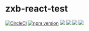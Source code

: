 # zxb-react-test
[![CircleCI](https://circleci.com/gh/lookguy/zxb-react-test.svg?style=svg)](https://circleci.com/gh/lookguy/zxb-react-test)
[![npm version](https://badge.fury.io/js/zui-wx-test.svg)](https://badge.fury.io/js/zui-wx-test)
![](https://img.shields.io/npm/dt/zxb-react-test.svg)
![](https://img.shields.io/github/repo-size/lookguy/zxb-react-test.svg)
![](https://img.shields.io/npm/l/zui-wx-test.svg)
![](https://img.shields.io/npm/dt/zui-wx-test.svg)

